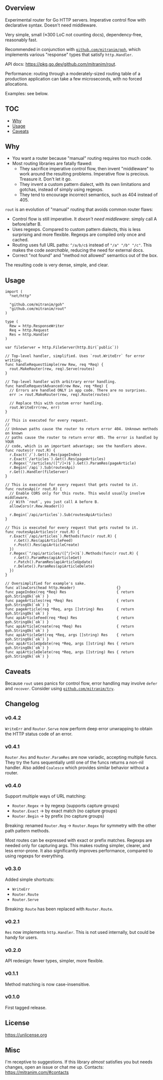 ## Overview

Experimental router for Go HTTP servers. Imperative control flow with declarative syntax. Doesn't need middleware.

Very simple, small (≈300 LoC not counting docs), dependency-free, reasonably fast.

Recommended in conjunction with [`github.com/mitranim/goh`](https://github.com/mitranim/goh), which implements various "response" types that satisfy `http.Handler`.

API docs: https://pkg.go.dev/github.com/mitranim/rout.

Performance: routing through a moderately-sized routing table of a production application can take a few microseconds, with no forced allocations.

Examples: see below.

## TOC

* [Why](#why)
* [Usage](#usage)
* [Caveats](#caveats)

## Why

* You want a router because "manual" routing requires too much code.
* Most routing libraries are fatally flawed:
  * They sacrifice imperative control flow, then invent "middleware" to work around the resulting problems. Imperative flow is precious. Treasure it. Don't let it go.
  * They invent a custom pattern dialect, with its own limitations and gotchas, instead of simply using regexps.
  * They tend to encourage incorrect semantics, such as 404 instead of 405.

`rout` is an evolution of "manual" routing that avoids common router flaws:

* Control flow is still imperative. It _doesn't need middleware_: simply call A before/after B.
* Uses regexps. Compared to custom pattern dialects, this is less surprising and more flexible. Regexps are compiled only once and cached.
* Routing uses full URL paths: `^/a/b/c$` instead of `"/a" "/b" "/c"`. This makes the code _searchable_, reducing the need for external docs.
* Correct "not found" and "method not allowed" semantics out of the box.

The resulting code is very dense, simple, and clear.

## Usage

```golang
import (
  "net/http"

  "github.com/mitranim/goh"
  "github.com/mitranim/rout"
)

type (
  Rew = http.ResponseWriter
  Req = http.Request
  Res = http.Handler
)

var fileServer = http.FileServer(http.Dir(`public`))

// Top-level handler, simplified. Uses `rout.WriteErr` for error writing.
func handleRequestSimple(rew Rew, req *Req) {
  rout.MakeRouter(rew, req).Serve(routes)
}

// Top-level handler with arbitrary error handling.
func handleRequestAdvanced(rew Rew, req *Req) {
  // Errors are handled ONLY in app code. There are no surprises.
  err := rout.MakeRouter(rew, req).Route(routes)

  // Replace this with custom error handling.
  rout.WriteErr(rew, err)
}

// This is executed for every request.
//
// Unknown paths cause the router to return error 404. Unknown methods on known
// paths cause the router to return error 405. The error is handled by YOUR
// code, which is an important advantage; see the handlers above.
func routes(r rout.R) {
  r.Exact(`/`).Get().Res(pageIndex)
  r.Exact(`/articles`).Get().Res(pageArticles)
  r.Regex(`^/articles/([^/]+)$`).Get().ParamRes(pageArticle)
  r.Begin(`/api`).Sub(routesApi)
  r.Get().Handler(fileServer)
}

// This is executed for every request that gets routed to it.
func routesApi(r rout.R) {
  // Enable CORS only for this route. This would usually involve middleware.
  // With `rout`, you just call A before B.
  allowCors(r.Rew.Header())

  r.Begin(`/api/articles`).Sub(routesApiArticles)
}

// This is executed for every request that gets routed to it.
func routesApiArticles(r rout.R) {
  r.Exact(`/api/articles`).Methods(func(r rout.R) {
    r.Get().Res(apiArticleFeed)
    r.Post().Res(apiArticleCreate)
  })
  r.Regex(`^/api/articles/([^/]+)$`).Methods(func(r rout.R) {
    r.Get().ParamRes(apiArticleGet)
    r.Patch().ParamRes(apiArticleUpdate)
    r.Delete().ParamRes(apiArticleDelete)
  })
}

// Oversimplified for example's sake.
func allowCors(head http.Header)                   {}
func pageIndex(req *Req) Res                       { return goh.StringOk(`ok`) }
func pageArticles(req *Req) Res                    { return goh.StringOk(`ok`) }
func pageArticle(req *Req, args []string) Res      { return goh.StringOk(`ok`) }
func apiArticleFeed(req *Req) Res                  { return goh.StringOk(`ok`) }
func apiArticleCreate(req *Req) Res                { return goh.StringOk(`ok`) }
func apiArticleGet(req *Req, args []string) Res    { return goh.StringOk(`ok`) }
func apiArticleUpdate(req *Req, args []string) Res { return goh.StringOk(`ok`) }
func apiArticleDelete(req *Req, args []string) Res { return goh.StringOk(`ok`) }
```

## Caveats

Because `rout` uses panics for control flow, error handling may involve `defer` and `recover`. Consider using [`github.com/mitranim/try`](https://github.com/mitranim/try).

## Changelog

### v0.4.2

`WriteErr` and `Router.Serve` now perform deep error unwrapping to obtain the HTTP status code of an error.

### v0.4.1

`Router.Res` and `Router.ParamRes` are now variadic, accepting multiple funcs. They try the funs sequentially until one of the funcs returns a non-nil handler. Also added `Coalesce` which provides similar behavior without a router.

### v0.4.0

Support multiple ways of URL matching:

  * `Router.Regex` → by regexp (supports capture groups)
  * `Router.Exact` → by exact match (no capture groups)
  * `Router.Begin` → by prefix (no capture groups)

Breaking: renamed `Router.Reg` → `Router.Regex` for symmetry with the other path pattern methods.

Most routes can be expressed with exact or prefix matches. Regexps are needed
only for capturing args. This makes routing simpler, clearer, and less error-prone. It also significantly improves performance, compared to using regexps for everything.

### v0.3.0

Added simple shortcuts:

  * `WriteErr`
  * `Router.Route`
  * `Router.Serve`

Breaking: `Route` has been replaced with `Router.Route`.

### v0.2.1

`Res` now implements `http.Handler`. This is not used internally, but could be handy for users.

### v0.2.0

API redesign: fewer types, simpler, more flexible.

### v0.1.1

Method matching is now case-insensitive.

### v0.1.0

First tagged release.

## License

https://unlicense.org

## Misc

I'm receptive to suggestions. If this library _almost_ satisfies you but needs changes, open an issue or chat me up. Contacts: https://mitranim.com/#contacts
